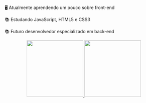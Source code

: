 <p>🖥️ Atualmente aprendendo um pouco sobre front-end</p>

<p>📚 Estudando JavaScript, HTML5 e CSS3</p>

<p>📚 Futuro desenvolvedor especializado em back-end</p>

<div align="center">
  <a href="https://github.com/guihenry02">
  <img height="180em" src="https://github-readme-stats.vercel.app/api?username=guihenry02&show_icons=true&theme=dracula&include_all_commits=true&count_private=true"/>
  <img height="180em" src="https://github-readme-stats.vercel.app/api/top-langs/?username=guihenry02&layout=compact&langs_count=7&theme=dracula"/>
</div>
